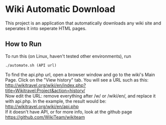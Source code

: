 # Wiki Automatic Download

This project is an application that automatically downloads any wiki site and seperates it into seperate HTML pages.

## How to Run

To run this (on Linux, haven't tested other environments), run
```
./automate.sh (API url)
```
To find the api.php url, open a browser window and go to the wiki's Main Page. Click on the "View history" tab. You will see a URL such as this:<br>
http://wikitravel.org/wiki/en/index.php?title=Wikitravel:Project&action=history/<br>
Now edit the URL: remove everything after /w/ or /wiki/en/, and replace it with api.php. In the example, the result would be:<br>
http://wikitravel.org/wiki/en/api.php<br>
If it doesn't have API, or for more info, look at the github page<br>
https://github.com/WikiTeam/wikiteam
